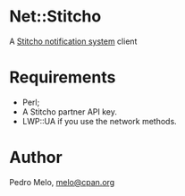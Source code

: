 Net::Stitcho
============

A [Stitcho notification system](http://www.stitcho.com/web/ "Stitcho.com - Desktop Notifications for Your Website") client


Requirements
============

 * Perl;
 * A Stitcho partner API key.
 * LWP::UA if you use the network methods.


Author
======

Pedro Melo, [melo@cpan.org](mailto:melo@cpan.org)


